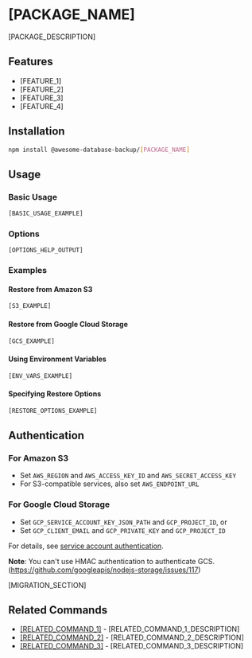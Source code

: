 # [PACKAGE_NAME]

[PACKAGE_DESCRIPTION]

## Features

- [FEATURE_1]
- [FEATURE_2]
- [FEATURE_3]
- [FEATURE_4]

## Installation

```bash
npm install @awesome-database-backup/[PACKAGE_NAME]
```

## Usage

### Basic Usage

```bash
[BASIC_USAGE_EXAMPLE]
```

### Options

```
[OPTIONS_HELP_OUTPUT]
```

### Examples

#### Restore from Amazon S3

```bash
[S3_EXAMPLE]
```

#### Restore from Google Cloud Storage

```bash
[GCS_EXAMPLE]
```

#### Using Environment Variables

```bash
[ENV_VARS_EXAMPLE]
```

#### Specifying Restore Options

```bash
[RESTORE_OPTIONS_EXAMPLE]
```

## Authentication

### For Amazon S3

- Set `AWS_REGION` and `AWS_ACCESS_KEY_ID` and `AWS_SECRET_ACCESS_KEY`
- For S3-compatible services, also set `AWS_ENDPOINT_URL`

### For Google Cloud Storage

- Set `GCP_SERVICE_ACCOUNT_KEY_JSON_PATH` and `GCP_PROJECT_ID`, or
- Set `GCP_CLIENT_EMAIL` and `GCP_PRIVATE_KEY` and `GCP_PROJECT_ID`

For details, see [service account authentication](https://cloud.google.com/docs/authentication/production).

**Note**: You can't use HMAC authentication to authenticate GCS. (https://github.com/googleapis/nodejs-storage/issues/117)

[MIGRATION_SECTION]

## Related Commands

- [[RELATED_COMMAND_1]](../[RELATED_COMMAND_1_PATH]/README.md) - [RELATED_COMMAND_1_DESCRIPTION]
- [[RELATED_COMMAND_2]](../[RELATED_COMMAND_2_PATH]/README.md) - [RELATED_COMMAND_2_DESCRIPTION]
- [[RELATED_COMMAND_3]](../[RELATED_COMMAND_3_PATH]/README.md) - [RELATED_COMMAND_3_DESCRIPTION]
